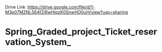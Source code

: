 Drive Link :https://drive.google.com/file/d/1-M3p07MZNL564fZiRwHipzK0SnwHO0uH/view?usp=sharing
# Spring_Graded_project_Ticket_reservation_System_ 
